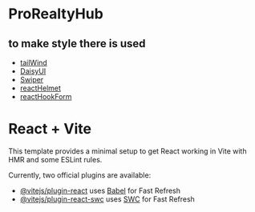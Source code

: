 # ProRealtyHub

## to make style there is used
 - [tailWind](https://tailwindcss.com/)
 - [DaisyUI](https://daisyui.com/)
 - [Swiper](https://swiperjs.com/)
 - [reactHelmet](https://www.npmjs.com/package/react-helmet)
 - [reactHookForm](https://react-hook-form.com/)

# React + Vite

This template provides a minimal setup to get React working in Vite with HMR and some ESLint rules.

Currently, two official plugins are available:

- [@vitejs/plugin-react](https://github.com/vitejs/vite-plugin-react/blob/main/packages/plugin-react/README.md) uses [Babel](https://babeljs.io/) for Fast Refresh
- [@vitejs/plugin-react-swc](https://github.com/vitejs/vite-plugin-react-swc) uses [SWC](https://swc.rs/) for Fast Refresh
